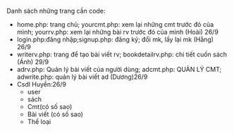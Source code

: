 Danh sách những trang cần code:
- home.php: trang chủ; yourcmt.php: xem lại những cmt trước đó của mình; yourrv.php: xem lại những bài rv trước đó của mình (Hoài) 26/9
- login.php:đăng nhập;signup.php: đăng ký; đổi mk, lấy lại mk (Hằng) 26/9
- writerv.php: trang để tạo bài viết rv; bookdetailrv.php: chi tiết cuốn sách (Ánh) 29/9
- adrv.php: Quản lý bài viết của người dùng; adcmt.php: QUẢN LÝ CMT; adwrite.php: quản lý bài viết ad (Dương)26/9
- Csdl Huyền:26/9
  + user
  + sách
  + Cmt(có số sao)
  + Bài viết (có số sao)
  + Thể loại
